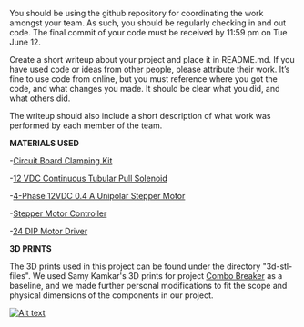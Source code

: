 You should be using the github repository for coordinating the work amongst your team. As such, you should be regularly checking in and out code. The final commit of your code must be received by 11:59 pm on Tue June 12.

Create a short writeup about your project and place it in README.md. If you have used code or ideas from other people, please attribute their work. It’s fine to use code from online, but you must reference where you got the code, and what changes you made. It should be clear what you did, and what others did.

The writeup should also include a short description of what work was performed by each member of the team.

**MATERIALS USED**

-[Circuit Board Clamping Kit](https://bit.ly/2JccvUw)

-[12 VDC Continuous Tubular Pull Solenoid](https://bit.ly/2suVIWt)

-[4-Phase 12VDC 0.4 A Unipolar Stepper Motor](https://bit.ly/2xFiOii)

-[Stepper Motor Controller](https://bit.ly/2Hi2BPk)

-[24 DIP Motor Driver](https://bit.ly/2sDtrwf)

**3D PRINTS**

The 3D prints used in this project can be found under the directory "3d-stl-files". We used Samy Kamkar's 3D prints for project [Combo Breaker](http://samy.pl/combobreaker/) as a baseline, and we made further personal modifications to fit the scope and physical dimensions of the components in our project. 


[![Alt text](https://img.youtube.com/vi/DToVxfMl1qU/0.jpg)](https://www.youtube.com/watch?v=DToVxfMl1qU)
